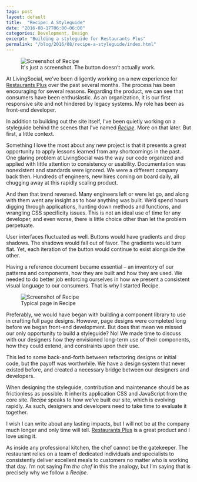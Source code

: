 ```yaml
---
tags: post
layout: default
title:  "Recipe: A Styleguide"
date: "2016-08-17T06:00-06:00"
categories: Development, Design
excerpt: "Building a styleguide for Restaurants Plus"
permalink: "/blog/2016/08/recipe-a-styleguide/index.html"
---
```

<figure class="full">
<img src="/images/recipe-front.png" alt="Screenshot of Recipe"/>
<figcaption>It's just a screenshot. The button doesn’t actually work.</figcaption>
</figure>

At LivingSocial, we’ve been diligently working on a new experience for [Restaurants Plus](http://r.livingsoci.al/qd9njwn/04) over the past several months. The process has been encouraging for several reasons. Regarding the product, we can see that consumers have been enthusiastic. As an organization, it is our first responsive site and not hindered by legacy systems. My role has been as front-end developer.

In addition to building out the site itself, I’ve been quietly working on a styleguide behind the scenes that I’ve named _[Recipe](https://www.livingsocial.com/restaurants-plus-rewards/styleguide)_. More on that later. But first, a little context.

Something I love the most about any new project is that it presents a great opportunity to apply lessons learned from any shortcomings in the past. One glaring problem at LivingSocial was the way our code organized and applied with little attention to consistency or usability. Documentation was nonexistent and standards were ignored. We were a different company back then. Hundreds of engineers, new hires coming on board daily, all chugging away at this rapidly scaling product.

And then that trend reversed. Many engineers left or were let go, and along with them went any insight as to how anything was built. We’d spend hours digging through applications, hunting down methods and functions, and wrangling CSS specificity issues. This is not an ideal use of time for any developer, and even worse, there is little choice other than let the problem perpetuate.

User interfaces fluctuated as well. Buttons would have gradients and drop shadows. The shadows would fall out of favor. The gradients would turn flat. Yet, each iteration of the button would continue to exist alongside the other.

Having a reference document became essential – an inventory of our patterns and components, how they are built and how they are used. We needed to do better job enforcing ourselves in how we present a consistent visual language to our consumers. That is why I started Recipe.

<figure class="border">
<img src="/images/recipe.png" alt="Screenshot of Recipe"/>
<figcaption>Typical page in Recipe</figcaption>
</figure>

Preferably, we would have began with building a component library to use in crafting full page designs. However, page designs were completed long before we began front-end development. But does that mean we missed our only opportunity to build a styleguide? No! We made time to discuss with our designers how they envisioned long-term use of their components, how they could extend, and constraints upon their use.

This led to some back-and-forth between refactoring designs or initial code, but the payoff was worthwhile. We have a design system that never existed before, and created a necessary bridge between our designers and developers.

When designing the styleguide, contribution and maintenance should be as frictionless as possible. It inherits application CSS and JavaScript from the core site. _Recipe_ speaks to how we’ve built our site, which is evolving rapidly. As such, designers and developers need to take time to evaluate it together.

I wish I can write about any lasting impacts, but I will not be at the company much longer and only time will tell. [Restaurants Plus](http://r.livingsoci.al/qd9njwn/04) is a great product and I love using it.

As inside any professional kitchen, the chef cannot be the gatekeeper. The restaurant relies on a team of dedicated individuals and specialists to consistently deliver excellent meals to customers no matter who is working that day. I’m not saying I’m _the chef_ in this the analogy, but I’m saying that is precisely why we follow a _Recipe_.
